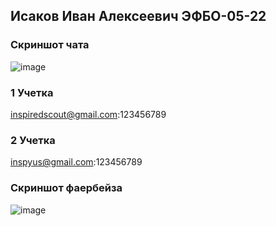 ## Исаков Иван Алексеевич ЭФБО-05-22
### Скриншот чата
![image](https://github.com/user-attachments/assets/106d21e2-ceeb-4c82-8283-2e7d02580f02)
### 1 Учетка
inspiredscout@gmail.com:123456789
### 2 Учетка
inspyus@gmail.com:123456789
### Скриншот фаербейза
![image](https://github.com/user-attachments/assets/faca6a84-6a81-400b-b8d6-0ae3c9705586)


